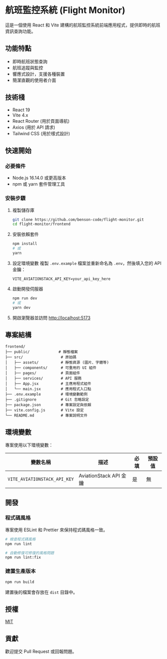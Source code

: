 # 航班監控系統 (Flight Monitor)

這是一個使用 React 和 Vite 建構的航班監控系統前端應用程式，提供即時的航班資訊查詢功能。

## 功能特點

- 即時航班狀態查詢
- 航班追蹤與監控
- 響應式設計，支援各種裝置
- 簡潔直觀的使用者介面

## 技術棧

- React 19
- Vite 4.x
- React Router (用於頁面導航)
- Axios (用於 API 請求)
- Tailwind CSS (用於樣式設計)

## 快速開始

### 必要條件

- Node.js 16.14.0 或更高版本
- npm 或 yarn 套件管理工具

### 安裝步驟

1. 複製儲存庫
   ```bash
   git clone https://github.com/benson-code/flight-monitor.git
   cd flight-monitor/frontend
   ```

2. 安裝依賴套件
   ```bash
   npm install
   # 或
   yarn
   ```

3. 設定環境變數
   複製 `.env.example` 檔案並重新命名為 `.env`，然後填入您的 API 金鑰：
   ```
   VITE_AVIATIONSTACK_API_KEY=your_api_key_here
   ```

4. 啟動開發伺服器
   ```bash
   npm run dev
   # 或
   yarn dev
   ```

5. 開啟瀏覽器並訪問 [http://localhost:5173](http://localhost:5173)

## 專案結構

```
frontend/
├── public/             # 靜態檔案
├── src/                 # 原始碼
│   ├── assets/          # 靜態資源 (圖片、字體等)
│   ├── components/      # 可重用的 UI 組件
│   ├── pages/           # 頁面組件
│   ├── services/        # API 服務
│   ├── App.jsx          # 主應用程式組件
│   └── main.jsx         # 應用程式入口點
├── .env.example         # 環境變數範例
├── .gitignore           # Git 忽略設定
├── package.json         # 專案設定與依賴
├── vite.config.js       # Vite 設定
└── README.md            # 專案說明文件
```

## 環境變數

專案使用以下環境變數：

| 變數名稱 | 描述 | 必填 | 預設值 |
|----------|------|------|--------|
| `VITE_AVIATIONSTACK_API_KEY` | AviationStack API 金鑰 | 是 | 無 |

## 開發

### 程式碼風格

專案使用 ESLint 和 Prettier 來保持程式碼風格一致。

```bash
# 檢查程式碼風格
npm run lint

# 自動修復可修復的風格問題
npm run lint:fix
```

### 建置生產版本

```bash
npm run build
```

建置後的檔案會存放在 `dist` 目錄中。

## 授權

[MIT](LICENSE)

## 貢獻

歡迎提交 Pull Request 或回報問題。
